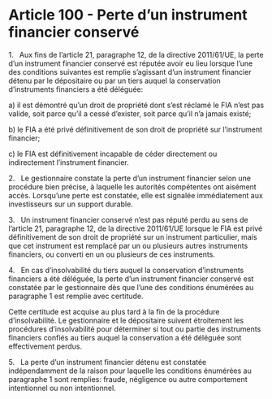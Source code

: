 # Article 100 - Perte d’un instrument financier conservé


1.   Aux fins de l’article 21, paragraphe 12, de la directive 2011/61/UE, la perte d’un instrument financier conservé est réputée avoir eu lieu lorsque l’une des conditions suivantes est remplie s’agissant d’un instrument financier détenu par le dépositaire ou par un tiers auquel la conservation d’instruments financiers a été déléguée:

a) il est démontré qu’un droit de propriété dont s’est réclamé le FIA n’est pas valide, soit parce qu’il a cessé d’exister, soit parce qu’il n’a jamais existé;

b) le FIA a été privé définitivement de son droit de propriété sur l’instrument financier;

c) le FIA est définitivement incapable de céder directement ou indirectement l’instrument financier.

2.   Le gestionnaire constate la perte d’un instrument financier selon une procédure bien précise, à laquelle les autorités compétentes ont aisément accès. Lorsqu’une perte est constatée, elle est signalée immédiatement aux investisseurs sur un support durable.

3.   Un instrument financier conservé n’est pas réputé perdu au sens de l’article 21, paragraphe 12, de la directive 2011/61/UE lorsque le FIA est privé définitivement de son droit de propriété sur un instrument particulier, mais que cet instrument est remplacé par un ou plusieurs autres instruments financiers, ou converti en un ou plusieurs de ces instruments.

4.   En cas d’insolvabilité du tiers auquel la conservation d’instruments financiers a été déléguée, la perte d’un instrument financier conservé est constatée par le gestionnaire dès que l’une des conditions énumérées au paragraphe 1 est remplie avec certitude.

Cette certitude est acquise au plus tard à la fin de la procédure d’insolvabilité. Le gestionnaire et le dépositaire suivent étroitement les procédures d’insolvabilité pour déterminer si tout ou partie des instruments financiers confiés au tiers auquel la conservation a été déléguée sont effectivement perdus.

5.   La perte d’un instrument financier détenu est constatée indépendamment de la raison pour laquelle les conditions énumérées au paragraphe 1 sont remplies: fraude, négligence ou autre comportement intentionnel ou non intentionnel.
